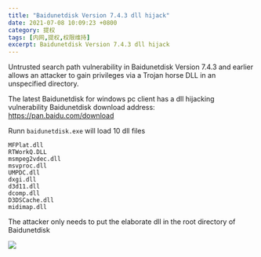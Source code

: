 ```yaml
---
title: "Baidunetdisk Version 7.4.3 dll hijack"
date: 2021-07-08 10:09:23 +0800
category: 提权
tags: [内网,提权,权限维持]
excerpt: Baidunetdisk Version 7.4.3 dll hijack
---
```

Untrusted search path vulnerability in Baidunetdisk Version 7.4.3 and earlier allows an attacker to gain privileges via a Trojan horse DLL in an unspecified directory.



The latest Baidunetdisk for windows pc client has a dll hijacking vulnerability
Baidunetdisk download address: https://pan.baidu.com/download

Runn `baidunetdisk.exe` will load 10 dll files
```
MFPlat.dll
RTWorkQ.DLL
msmpeg2vdec.dll
msvproc.dll
UMPDC.dll
dxgi.dll
d3d11.dll
dcomp.dll
D3DSCache.dll
midimap.dll
```
The attacker only needs to put the elaborate dll in the root directory of Baidunetdisk

![]( https://shigophilo.github.io/baidu.png)


